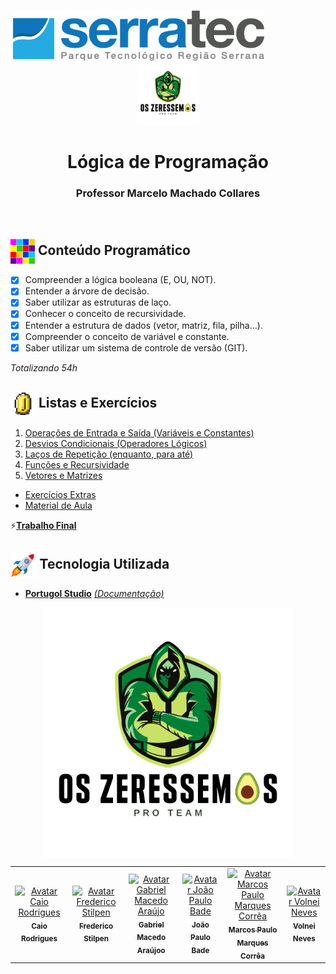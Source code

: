 <p align="center">
   &nbsp;&nbsp;&nbsp;&nbsp;&nbsp;&nbsp;&nbsp;&nbsp;&nbsp;&nbsp;&nbsp;&nbsp;&nbsp;&nbsp;&nbsp;&nbsp;&nbsp;&nbsp;&nbsp;&nbsp;&nbsp;&nbsp;&nbsp;&nbsp;&nbsp;&nbsp;&nbsp;&nbsp;&nbsp;&nbsp;&nbsp;&nbsp;&nbsp;&nbsp;&nbsp;&nbsp;&nbsp;&nbsp;&nbsp;&nbsp;&nbsp;&nbsp;&nbsp;&nbsp;&nbsp;&nbsp;&nbsp;<img height="80px" src="assets/logoSerratec.png" alt="logo serratec"/>&nbsp;&nbsp;&nbsp;&nbsp;&nbsp;&nbsp;&nbsp;&nbsp;&nbsp;&nbsp;&nbsp;&nbsp;&nbsp;&nbsp;&nbsp;&nbsp;&nbsp;&nbsp;&nbsp;&nbsp;&nbsp;&nbsp;&nbsp;&nbsp;<img height="100px" src="assets/osZeressemosProTeam.png" alt="logo serratec"/>
</p>

<h1 align="center">Lógica de Programação</h1>
<!--<h2 align="center">Grupo 01 - Turma 04</h2>-->
<h3 align="center">Professor Marcelo Machado Collares</h3>

<!--
## <img  height="50px" align="center" src="https://user-images.githubusercontent.com/57602117/114129487-07b9b880-98d5-11eb-9ebb-10ccd48c2eeb.png"> Integrantes
- [Caio Rodrigues](https://github.com/raiocodrigues)
- [Frederico Stilpen](https://github.com/FredericoStilpen)
- [Gabriel Macedo Araújo](https://github.com/M4G1Ck)
- [João Paulo Bade](https://github.com/JpBade)
- [Marcos Paulo Marques Corrêa](https://github.com/marcosbarker)
- [Volnei Neves](https://github.com/Volneineves)
  -->

</br>

## <img  height="40px" align="center" src="assets/colorBlock.gif"> Conteúdo Programático

- [x] Compreender a lógica booleana (E, OU, NOT).
- [x] Entender a árvore de decisão.
- [x] Saber utilizar as estruturas de laço.
- [x] Conhecer o conceito de recursividade.
- [x] Entender a estrutura de dados (vetor, matriz, fila, pilha...).
- [x] Compreender o conceito de variável e constante.
- [x] Saber utilizar um sistema de controle de versão (GIT).

*Totalizando 54h*

## <img  height="40px" align="center" src="assets/coin.gif"> Listas e Exercícios

1. [Operações de Entrada e Saída (Variáveis e Constantes)](https://github.com/marcosbarker/serratec.LogicaDeProgramacao/tree/main/Lista_1_Operadores_de_Entrada_e_Saida(Variaveis_e_Constantes))
2. [Desvios Condicionais (Operadores Lógicos)](https://github.com/marcosbarker/serratec.LogicaDeProgramacao/tree/main/Lista_2_Desvios_Condicionais(Operadores_Logicos))
3. [Laços de Repetição (enquanto, para até)](https://github.com/marcosbarker/serratec.LogicaDeProgramacao/tree/main/Lista_3_Lacos_de_Repeticao(Enquato_Para))
4. [Funções e Recursividade](https://github.com/marcosbarker/serratec.LogicaDeProgramacao/tree/main/Lista_4%20_%20Funcoes_e_Recursividade) 
5. [Vetores e Matrizes](https://github.com/marcosbarker/serratec.LogicaDeProgramacao/tree/main/Lista_5_Vetores_e_Matrizes)
*  [Exercícios Extras](https://github.com/marcosbarker/serratec.LogicaDeProgramacao/tree/main/Exercicios_Extras)
*  [Material de Aula](https://github.com/marcosbarker/serratec.LogicaDeProgramacao/tree/main/Material_de_Aula)<br/>

⚡[<b>Trabalho Final</b>](https://github.com/marcosbarker/serratec.LogicaDeProgramacao/tree/main/Trabalho_Final)

## <img  height="40px" align="center" src="assets/stockrocketgif.gif"> Tecnologia Utilizada

- [<b>Portugol Studio</b>](https://portugol-webstudio.cubos.io/)    [<i>(Documentação)</i>](https://github.com/UNIVALI-LITE/Portugol-Studio/wiki/Como-funciona-o-Portugol-Studio)

<p align="center">
  <img align="center" height="400px" src="assets/osZeressemosProTeam.png"> 
</p>

<table>
  <tr>
    <td align="center">
      <a href="https://github.com/raiocodrigues">
        <img src="https://avatars.githubusercontent.com/u/82115790?v=4" width="100px;" alt="Avatar Caio Rodrigues"/><br>
        <sub>
          <b>Caio Rodrigues</b>
        </sub>
      </a>
    </td>
    <td align="center">
      <a href="https://github.com/FredericoStilpen">
        <img src="https://avatars.githubusercontent.com/u/82114348?v=4" width="100px;" alt="Avatar Frederico Stilpen"/><br>
        <sub>
          <b>Frederico Stilpen</b>
        </sub>
      </a><br>
    </td>
    <td align="center">
      <a href="https://github.com/M4G1Ck">
        <img src="https://avatars.githubusercontent.com/u/79328112?v=4" width="100px;" alt="Avatar Gabriel Macedo Araújo"/><br>
        <sub>
          <b>Gabriel Macedo Araújoo</b>
        </sub>
      </a><br>
    </td>
    <td align="center">
      <a href="https://github.com/JpBade">
        <img src="https://avatars.githubusercontent.com/u/82114843?v=4" width="100px;" alt="Avatar João Paulo Bade"/><br>
        <sub>
          <b>João Paulo Bade</b>
        </sub>
      </a><br>
    </td>
    <td align="center">
      <a href="https://github.com/marcosbarker">
        <img src="https://avatars.githubusercontent.com/u/57602117?v=4" width="100px;" alt="Avatar Marcos Paulo Marques Corrêa"/><br>
        <sub>
          <b>Marcos Paulo Marques Corrêa</b>
        </sub>
      </a><br>
    </td>
    <td align="center">
      <a href="https://github.com/Volneineves">
        <img src="https://avatars.githubusercontent.com/u/82004090?v=4" width="100px;" alt="Avatar Volnei Neves"/><br>
        <sub>
          <b>Volnei Neves</b>
        </sub>
      </a><br>
    </td>
</table>